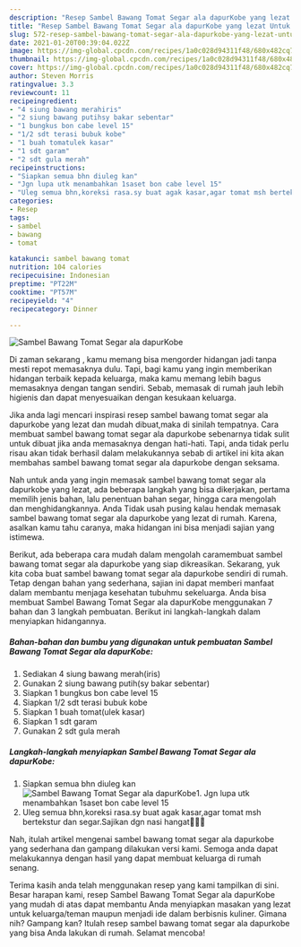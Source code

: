 ```yaml
---
description: "Resep Sambel Bawang Tomat Segar ala dapurKobe yang lezat Untuk Jualan"
title: "Resep Sambel Bawang Tomat Segar ala dapurKobe yang lezat Untuk Jualan"
slug: 572-resep-sambel-bawang-tomat-segar-ala-dapurkobe-yang-lezat-untuk-jualan
date: 2021-01-20T00:39:04.022Z
image: https://img-global.cpcdn.com/recipes/1a0c028d94311f48/680x482cq70/sambel-bawang-tomat-segar-ala-dapurkobe-foto-resep-utama.jpg
thumbnail: https://img-global.cpcdn.com/recipes/1a0c028d94311f48/680x482cq70/sambel-bawang-tomat-segar-ala-dapurkobe-foto-resep-utama.jpg
cover: https://img-global.cpcdn.com/recipes/1a0c028d94311f48/680x482cq70/sambel-bawang-tomat-segar-ala-dapurkobe-foto-resep-utama.jpg
author: Steven Morris
ratingvalue: 3.3
reviewcount: 11
recipeingredient:
- "4 siung bawang merahiris"
- "2 siung bawang putihsy bakar sebentar"
- "1 bungkus bon cabe level 15"
- "1/2 sdt terasi bubuk kobe"
- "1 buah tomatulek kasar"
- "1 sdt garam"
- "2 sdt gula merah"
recipeinstructions:
- "Siapkan semua bhn diuleg kan"
- "Jgn lupa utk menambahkan 1saset bon cabe level 15"
- "Uleg semua bhn,koreksi rasa.sy buat agak kasar,agar tomat msh bertekstur dan segar.Sajikan dgn nasi hangat🍚😍🤤"
categories:
- Resep
tags:
- sambel
- bawang
- tomat

katakunci: sambel bawang tomat 
nutrition: 104 calories
recipecuisine: Indonesian
preptime: "PT22M"
cooktime: "PT57M"
recipeyield: "4"
recipecategory: Dinner

---
```



![Sambel Bawang Tomat Segar ala dapurKobe](https://img-global.cpcdn.com/recipes/1a0c028d94311f48/680x482cq70/sambel-bawang-tomat-segar-ala-dapurkobe-foto-resep-utama.jpg)

Di zaman  sekarang , kamu memang bisa mengorder hidangan jadi tanpa mesti repot memasaknya dulu. Tapi, bagi kamu yang ingin memberikan hidangan terbaik kepada keluarga, maka kamu memang lebih bagus memasaknya dengan tangan sendiri. Sebab, memasak di rumah jauh lebih higienis dan dapat menyesuaikan dengan kesukaan keluarga.

Jika anda lagi mencari inspirasi resep sambel bawang tomat segar ala dapurkobe yang lezat dan mudah dibuat,maka di sinilah tempatnya. Cara membuat sambel bawang tomat segar ala dapurkobe  sebenarnya tidak sulit untuk dibuat jika anda memasaknya dengan hati-hati. Tapi, anda tidak perlu risau akan tidak berhasil dalam melakukannya 
sebab di artikel ini kita akan membahas sambel bawang tomat segar ala dapurkobe dengan seksama.  



Nah untuk anda yang ingin memasak sambel bawang tomat segar ala dapurkobe yang lezat, ada beberapa langkah yang bisa dikerjakan, pertama memilih jenis bahan, lalu penentuan bahan segar, hingga cara mengolah dan menghidangkannya. Anda Tidak usah pusing kalau hendak memasak sambel bawang tomat segar ala dapurkobe yang lezat di rumah. Karena, asalkan kamu  tahu caranya, maka hidangan ini bisa menjadi sajian yang istimewa.

Berikut, ada beberapa cara mudah dalam mengolah caramembuat sambel bawang tomat segar ala dapurkobe yang siap dikreasikan. Sekarang, yuk kita coba buat sambel bawang tomat segar ala dapurkobe sendiri di rumah. Tetap dengan bahan yang sederhana, sajian ini dapat memberi manfaat dalam membantu menjaga kesehatan tubuhmu sekeluarga. Anda bisa membuat Sambel Bawang Tomat Segar ala dapurKobe menggunakan 7 bahan dan 3 langkah pembuatan. Berikut ini langkah-langkah dalam menyiapkan hidangannya.

<!--inarticleads1-->

##### Bahan-bahan dan bumbu yang digunakan untuk pembuatan Sambel Bawang Tomat Segar ala dapurKobe:

1. Sediakan 4 siung bawang merah(iris)
1. Gunakan 2 siung bawang putih(sy bakar sebentar)
1. Siapkan 1 bungkus bon cabe level 15
1. Siapkan 1/2 sdt terasi bubuk kobe
1. Siapkan 1 buah tomat(ulek kasar)
1. Siapkan 1 sdt garam
1. Gunakan 2 sdt gula merah




<!--inarticleads2-->

##### Langkah-langkah menyiapkan Sambel Bawang Tomat Segar ala dapurKobe:

1. Siapkan semua bhn diuleg kan
<img src="https://img-global.cpcdn.com/steps/bfad3d308b11c468/160x128cq70/sambel-bawang-tomat-segar-ala-dapurkobe-langkah-memasak-1-foto.jpg" alt="Sambel Bawang Tomat Segar ala dapurKobe">1. Jgn lupa utk menambahkan 1saset bon cabe level 15
1. Uleg semua bhn,koreksi rasa.sy buat agak kasar,agar tomat msh bertekstur dan segar.Sajikan dgn nasi hangat🍚😍🤤




Nah, itulah artikel mengenai  sambel bawang tomat segar ala dapurkobe  yang sederhana dan gampang dilakukan versi kami. Semoga anda dapat melakukannya dengan hasil yang dapat membuat keluarga di rumah senang. 

Terima kasih anda telah menggunakan resep yang kami tampilkan di sini. Besar harapan kami, resep  Sambel Bawang Tomat Segar ala dapurKobe yang mudah di atas dapat membantu Anda menyiapkan masakan yang lezat untuk keluarga/teman maupun menjadi ide dalam berbisnis kuliner. Gimana nih? Gampang kan? Itulah resep sambel bawang tomat segar ala dapurkobe yang bisa Anda lakukan di rumah. Selamat mencoba!

